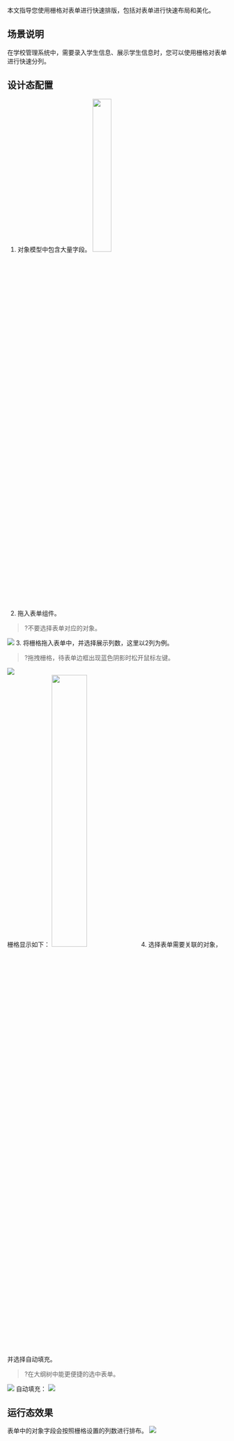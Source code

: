 
本文指导您使用栅格对表单进行快速排版，包括对表单进行快速布局和美化。

## 场景说明
在学校管理系统中，需要录入学生信息、展示学生信息时，您可以使用栅格对表单进行快速分列。



## 设计态配置

1. 对象模型中包含大量字段。
<img src="https://qcloudimg.tencent-cloud.cn/raw/fbfe3057f9d3a181da509cc154e23d55.png" width="30%"></img>
2. 拖入表单组件。
>?不要选择表单对应的对象。
>
<img src="https://qcloudimg.tencent-cloud.cn/raw/c31c9482f362efbe27519510b0d3af23.png" ></img>
3. 将栅格拖入表单中，并选择展示列数，这里以2列为例。
>?拖拽栅格，待表单边框出现蓝色阴影时松开鼠标左键。
>
<img src="https://qcloudimg.tencent-cloud.cn/raw/3982a482a7288230857d6207558bd978.png" ></img><br>
栅格显示如下：
<img src="https://qcloudimg.tencent-cloud.cn/raw/0751d533fa8e9823000a1af607949278.png" width="40%"></img>
4. 选择表单需要关联的对象，并选择自动填充。
>?在大纲树中能更便捷的选中表单。
>
<img src="https://qcloudimg.tencent-cloud.cn/raw/94ea57137f7b014ce0e37bdd3d8a2f18.png" ></img>
自动填充：
<img src="https://qcloudimg.tencent-cloud.cn/raw/9b123dea23f0523ad47955d57d8e4db8.png" ></img>


## 运行态效果

表单中的对象字段会按照栅格设置的列数进行排布。
<img src="https://qcloudimg.tencent-cloud.cn/raw/d7f309c960ad6007fc0b104d6a892707.png" ></img>
